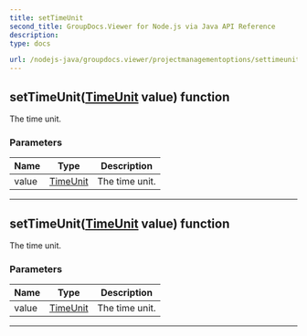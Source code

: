 ```yaml
---
title: setTimeUnit
second_title: GroupDocs.Viewer for Node.js via Java API Reference
description: 
type: docs

url: /nodejs-java/groupdocs.viewer/projectmanagementoptions/settimeunit/
---
```


## setTimeUnit([TimeUnit](../../timeunit) value)  function

 The time unit.
 

### Parameters

| Name | Type | Description |
| --- | --- | --- |
| value | [TimeUnit](../../timeunit) | The time unit. |


---


## setTimeUnit([TimeUnit](../../timeunit) value)  function

 The time unit.
 

### Parameters

| Name | Type | Description |
| --- | --- | --- |
| value | [TimeUnit](../../timeunit) | The time unit. |


---


